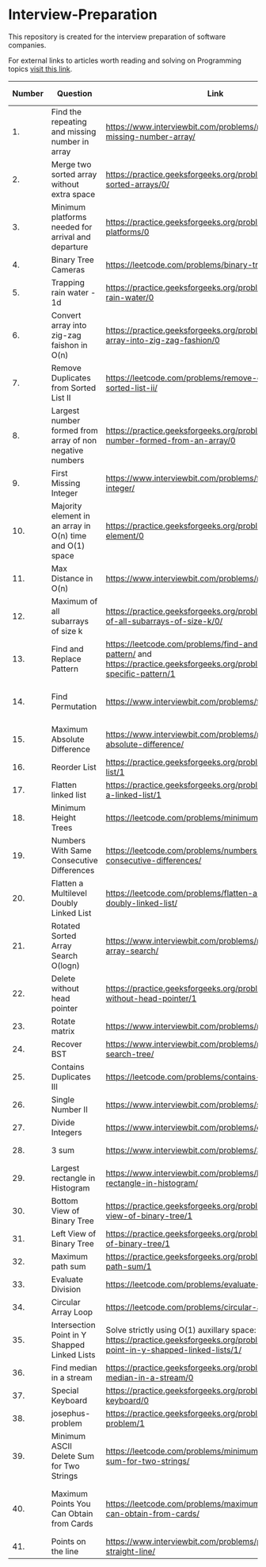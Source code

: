# Interview-Preparation
This repository is created for the interview preparation of software companies.

For external links to articles worth reading and solving on Programming topics [visit this link](https://github.com/ashu12chi/Interview-Preparation/blob/master/ExternalLinks.md).

|Number| Question | Link | Solution Idea | Solution Link | Category| Company|
| ---- | -------- | ---- | ------------- | ------------- | ------- | ------ |
|1.| Find the repeating and missing number in array | https://www.interviewbit.com/problems/repeat-and-missing-number-array/ | <details><summary>Spoiler...</summary>Solve simultaneous equations created by either using sum and sum of squares or XORs or sum and product</details> | https://github.com/ashu12chi/Interview-Preparation/blob/master/Solutions/RepeatAndMissingNumberArray.java|| Amazon|
|2.| Merge two sorted array without extra space| https://practice.geeksforgeeks.org/problems/merge-two-sorted-arrays/0/ | <details><summary>Spoiler...</summary>Initialize i=0 and j=n-1 and swap(ar2[i],ar1[j]) while ar2[i] < ar1[j] and then sort(ar1,ar1+n) and sort(ar2,ar2+m) individually.</details>| https://github.com/ashu12chi/Interview-Preparation/blob/master/Solutions/Merge-two-sorted-arrays.cpp ||Amazon,Goldman Sachs,Microsoft,Visa,LinkedIn|
|3.| Minimum platforms needed for arrival and departure | https://practice.geeksforgeeks.org/problems/minimum-platforms/0 | <details><summary>Spoiler...</summary>Make a vector of pair of {time,('a'/'d')} and sort it. Initialize curr = 0 and if(v[i].second = 'a') curr++ else curr--, maximum value reached is ans.</details>| https://github.com/ashu12chi/Interview-Preparation/blob/master/Solutions/Minimum-platform.cpp ||Amazon,Oyo Rooms,Paytm,D-E-Shaw,Walmart,Directi,Morgan Satnley|
|4.| Binary Tree Cameras | https://leetcode.com/problems/binary-tree-cameras/ |<details><summary>Spoiler...</summary>(Solution to this problem is LeetCode public)</details>|https://github.com/ashu12chi/Interview-Preparation/blob/master/Solutions/BinaryTreeCameras.java | Greedy/ DP |
|5.| Trapping rain water - 1d| https://practice.geeksforgeeks.org/problems/trapping-rain-water/0 |<details><summary>Spoiler...</summary> Start from the index = 0,sum=0, until find and ar[i] >= ar[index] sum += ar[i], after ans += (ar[mini]*(i-mini-1)-sum), after array ends repeat this from right to left till last index found </details>| https://github.com/ashu12chi/Interview-Preparation/blob/master/Solutions/Trapping-Rainwater.cpp | Greedy |Amazon,Adobe,Paytm|
|6.| Convert array into zig-zag faishon in O(n)| https://practice.geeksforgeeks.org/problems/convert-array-into-zig-zag-fashion/0|<details><summary>Spoiler...</summary> Use one pass of enhanced bubble sort </details>|https://github.com/ashu12chi/Interview-Preparation/blob/master/Solutions/convert-array-into-zig-zag.cpp||Amazon,Paytm|
|7. | Remove Duplicates from Sorted List II | https://leetcode.com/problems/remove-duplicates-from-sorted-list-ii/ | <details><summary>Spoiler...</summary> Maintain a header node, current node and pre node and traverse </details> |  https://github.com/ashu12chi/Interview-Preparation/blob/master/Solutions/RemoveDuplicatesFromSortedListII.java | Linked List | |
|8. | Largest number formed from array of non negative numbers|https://practice.geeksforgeeks.org/problems/largest-number-formed-from-an-array/0|<details><summary>Spoiler...</summary> Using comparison based sorting </details>|https://github.com/ashu12chi/Interview-Preparation/blob/master/Solutions/largest-number-formed-from-array.cpp |Sorting/Greedy|Amazon,MakeMyTrip,Microsft,Paytm|
|9. | First Missing Integer |https://www.interviewbit.com/problems/first-missing-integer/|<details><summary>Spoiler...</summary> Use the original array as freq array</details>|https://github.com/ashu12chi/Interview-Preparation/blob/master/Solutions/FirstMissingInteger.java |Array|Amazon|
|10.| Majority element in an array in O(n) time and O(1) space|https://practice.geeksforgeeks.org/problems/majority-element/0|<details><summary>Spoiler...</summary>Use Moore's voting algorithm</details>|https://github.com/ashu12chi/Interview-Preparation/blob/master/Solutions/Majority-element.cpp ||Amazon,Samsung,Microsoft,Makemytrip,D-E-Shaw|
|11.| Max Distance in O(n) |https://www.interviewbit.com/problems/max-distance/|<details><summary>Spoiler...</summary>Maintain smallest element of prefix and largest element of suffix</details>|https://github.com/ashu12chi/Interview-Preparation/blob/master/Solutions/MaxDistance.java |Array| Google,Amazon,Microsoft |
| 12. | Maximum of all subarrays of size k | https://practice.geeksforgeeks.org/problems/maximum-of-all-subarrays-of-size-k/0/ | <details> <summary> Spoiler... </summary> Create a Deque that stores only useful elements of current window of k elements. An element is useful if it is in current window and is greater than all other elements on left side of it in current window. We process all array elements one by one and maintain deque to contain useful elements of current window and these useful elements are maintained in sorted order. The element at front of the deque is the largest and element at rear of deque is the smallest of current window. </details> | https://github.com/ashu12chi/Interview-Preparation/blob/master/Solutions/MaximumAllSubarraysSizeK.java | Array, Queue, Sliding-window | Amazon, Cisco, Directi, Flipkart, SAP Labs, Zoho |
| 13. | Find and Replace Pattern | https://leetcode.com/problems/find-and-replace-pattern/ and https://practice.geeksforgeeks.org/problems/match-specific-pattern/1 | <details> <summary> Spoiler... </summary> Use a HashMap to store current character mappings and a HashSet to mark which characters have been used </details> | https://github.com/ashu12chi/Interview-Preparation/blob/master/Solutions/FindAndReplacePattern.java | Strings, Hash | Amazon, Microsoft, MakeMyTrip |
| 14. | Find Permutation | https://www.interviewbit.com/problems/find-permutation/| <details> <summary> Spoiler... </summary> Maintain range [l,r] of unused elements, each time we use either l or r </details> | https://github.com/ashu12chi/Interview-Preparation/blob/master/Solutions/FindPermutation.java or short solution https://github.com/ashu12chi/Interview-Preparation/blob/master/Solutions/Find-Permutation.cpp | Arrays | Amazon, Goldman Sachs |
| 15. | Maximum Absolute Difference | https://www.interviewbit.com/problems/maximum-absolute-difference/ | <details> <summary> Spoiler... </summary> Break the modulo into conditions </details> | https://github.com/ashu12chi/Interview-Preparation/blob/master/Solutions/MaxAbsDiff.java | Arrays | Amazon |
|16.| Reorder List| https://practice.geeksforgeeks.org/problems/reorder-list/1 | <details> <summary> Spoiler... </summary> split list from half, reverse second part and merge them alternatively </details> | https://github.com/ashu12chi/Interview-Preparation/blob/master/Solutions/Reorder-list.cpp | Linked List | Amazon,Microsoft,OYO rooms| 
|17.| Flatten linked list | https://practice.geeksforgeeks.org/problems/flattening-a-linked-list/1 |  <details> <summary> Spoiler... </summary> 🥱🥱 </details>| https://github.com/ashu12chi/Interview-Preparation/blob/master/Solutions/Flatten-linked-list.cpp | Linked List | Amazon,Microsoft,Flipkart,Paytm,Visa,Qualcomm,Snapdeal|
| 18. | Minimum Height Trees | https://leetcode.com/problems/minimum-height-trees/ | <details> <summary> Spoiler... </summary> At most 2 nodes will be answer, think about it. Keep removing leaf nodes till this point. </details> | https://github.com/ashu12chi/Interview-Preparation/blob/master/Solutions/MinimumHeightTrees.java | Breadth First Search, Graph | |
| 19. | Numbers With Same Consecutive Differences | https://leetcode.com/problems/numbers-with-same-consecutive-differences/ | <details> <summary> Spoiler... </summary> Simple Backtracking. </details> | https://github.com/ashu12chi/Interview-Preparation/blob/master/Solutions/NumbersWithSameConsecutiveDifferences.java | Backtracking | |
| 20. | Flatten a Multilevel Doubly Linked List | https://leetcode.com/problems/flatten-a-multilevel-doubly-linked-list/ | <details> <summary> Spoiler... </summary> Nothing special, go, just do it... </details> | https://github.com/ashu12chi/Interview-Preparation/blob/master/Solutions/FlattenMultilevelDoublyLinkedList.java | Linked List, Depth First Search | |
| 21. | Rotated Sorted Array Search O(logn) | https://www.interviewbit.com/problems/rotated-sorted-array-search/ | <details> <summary> Spoiler... </summary> Binary Search twice, once for pivot,next for element </details> | https://github.com/ashu12chi/Interview-Preparation/blob/master/Solutions/RotatedSortedArraySearch.java | Binary Search | |
|22.| Delete without head pointer| https://practice.geeksforgeeks.org/problems/delete-without-head-pointer/1 |<details> <summary> Spoiler... </summary> swap node with next node and then delete it </details> | https://github.com/ashu12chi/Interview-Preparation/blob/master/Solutions/delete-without-head.cpp | Linked List | Amazon,Goldman Sach,Microsoft,Samsung,Visa|
|23.| Rotate matrix| https://www.interviewbit.com/problems/rotate-matrix/ | <details> <summary> Spoiler... </summary> Take good obsrevations </details>| https://github.com/ashu12chi/Interview-Preparation/blob/master/Solutions/rotate-matrix.cpp | Arrays | Google, Facebook, Amazon|
|24.| Recover BST| https://www.interviewbit.com/problems/recover-binary-search-tree/ | <details> <summary> Spoiler... </summary> Use Morris Traversal </details>| https://github.com/ashu12chi/Interview-Preparation/blob/master/Solutions/RecoverBST.java | BST | Microsoft, Amazon|
| 25. | Contains Duplicates III | https://leetcode.com/problems/contains-duplicate-iii/ | <details> <summary> Spoiler... </summary> Use buckets (map several elements to one number (probably by dividing by t or (t + 1))). To ease mapping you can origin shift numbers by subtracting Integer.MIN_VALUE from them (use long if you do so, I wasted a lotta time). </details> | https://github.com/ashu12chi/Interview-Preparation/blob/master/Solutions/ContainsDuplicateIII.java | Sort, Ordered Map, Map | |
| 26. | Single Number II | https://www.interviewbit.com/problems/single-number-ii/ | <details> <summary> Spoiler... </summary> Find cnt of ones at each bit </details> | https://github.com/ashu12chi/Interview-Preparation/blob/master/Solutions/SingleNumberII.java | BitWise Manipulation | |
| 27. | Divide Integers | https://www.interviewbit.com/problems/divide-integers/ | <details> <summary> Spoiler... </summary> Find the quotient from msb to lsb </details> | https://github.com/ashu12chi/Interview-Preparation/blob/master/Solutions/DivideIntegers.java | BitWise Manipulation | |
| 28. | 3 sum | https://www.interviewbit.com/problems/3-sum/ | <details> <summary> Spoiler... </summary> Fix one number and then use two pointer </details> | https://github.com/ashu12chi/Interview-Preparation/blob/master/Solutions/3-sum.cpp | Two pointer | Facebook,Amazon,Microsoft |
| 29. | Largest rectangle in Histogram | https://www.interviewbit.com/problems/largest-rectangle-in-histogram/ | <details> <summary> Spoiler... </summary> Use stack smartly </details> | https://github.com/ashu12chi/Interview-Preparation/blob/master/Solutions/largest-rectangle-in-histogram.cpp | Stack | Google,Facebook,Amzon| 
|30.| Bottom View of Binary Tree | https://practice.geeksforgeeks.org/problems/bottom-view-of-binary-tree/1 | <details> <summary> Spoiler... </summary> Use map<dist,pair<value,level>> for same dist use value with highest level </details> | https://github.com/ashu12chi/Interview-Preparation/blob/master/Solutions/Bottom-View-Of-Binary-Tree.cpp | Binary Tree | Amazon,Paytm,OyoRooms,Walmart,Flipkart |
|31.| Left View of Binary Tree | https://practice.geeksforgeeks.org/problems/left-view-of-binary-tree/1 | <details> <summary> Spoiler... </summary> Use recursion with level,max_level if level > max_level print node and update max_level </details> |  https://github.com/ashu12chi/Interview-Preparation/blob/master/Solutions/Left-View-Of-binary-Tree.cpp | Binary Tree | Amazon,Paytm,OyoRooms,Samsung,Flipkart |
|32.| Maximum path sum| https://practice.geeksforgeeks.org/problems/maximum-path-sum/1 | <details> <summary> Spoiler... </summary> recursively call pathsum function to find continuous sum and pass one refernece variable to store maxsum </details> | https://github.com/ashu12chi/Interview-Preparation/blob/master/Solutions/maximum-path-sum.cpp | Binary Tree | Amazon,Facebook,Microsoft,Oyo Rooms|
| 33. | Evaluate Division | https://leetcode.com/problems/evaluate-division/ | <details> <summary> Spoiler... </summary> Created a weighted graph with forward edges with weight val, and reverse edges with weight 1/val and do a simple dfs with multiplication of weights at each step to get answer. This problem can also be solved using Union-Find | https://github.com/ashu12chi/Interview-Preparation/blob/master/Solutions/EvaluateDivision.java | Graph, Union-Find, DFS | |
| 34. | Circular Array Loop | https://leetcode.com/problems/circular-array-loop/ | <details> <summary> Spoiler... </summary> Use the concept of hare and tortoise (two pointers) as used in Linked lists to find loops </details> | https://github.com/ashu12chi/Interview-Preparation/blob/master/Solutions/CircularArrayLoop.java | Array, Two Pointers | |
| 35. | Intersection Point in Y Shapped Linked Lists | Solve strictly using O(1) auxillary space: https://practice.geeksforgeeks.org/problems/intersection-point-in-y-shapped-linked-lists/1/ | <details> <summary> Spoiler... </summary> Change sign of numbers as you traverse :D </details> | https://github.com/ashu12chi/Interview-Preparation/blob/master/Solutions/IntersectionPointInYShappedLinkedLists.java | Linked Lists | Accolite, Adobe, Amazon, D E Shaw, FactSet, Flipkart, Goldman Sachs, MakeMyTrip, MAQ Software, Microsoft, Qualcomm, Snapdeal, Visa, VMWare |
| 36.|Find median in a stream | https://practice.geeksforgeeks.org/problems/find-median-in-a-stream/0 | <details> <summary> Spoiler... </summary> Use two heaps </details>|https://github.com/ashu12chi/Interview-Preparation/blob/master/Solutions/find-median-in-a-stream.cpp | Heap | Adobe,Amazon,Apple,Facebook,Google,Microsoft,Walmart,Samsung,Samsung,Sap labs,Yahoo,Oracle,Oyo Rooms,Morgan Stanley,Ola|
|37.|Special Keyboard | https://practice.geeksforgeeks.org/problems/special-keyboard/0 | <details> <summary> Spoiler... </summary> Use dp </details> | https://github.com/ashu12chi/Interview-Preparation/blob/master/Solutions/special-keyboard.cpp | Recursion | Amazon,Google,Paytm |
|38.|josephus-problem | https://practice.geeksforgeeks.org/problems/josephus-problem/1 | <details> <summary> Spoiler... </summary> Standard recusrive approach </details> | https://github.com/ashu12chi/Interview-Preparation/blob/master/Solutions/josephus-problem.cpp | Recusrion | Amazon, Walmart | 
| 39. | Minimum ASCII Delete Sum for Two Strings | https://leetcode.com/problems/minimum-ascii-delete-sum-for-two-strings/ | <details> <summary> Spoiler... </summary> It is similar to "Edit Distance" problem. Solve by dynamic programming (1st try to figure out Backtracking Soln). Use a 2D array to store ans value up to certain lengths of the 2 strings. If characters are equal skip. If not equal, then atleast one of them has to be removed. </details> | https://github.com/ashu12chi/Interview-Preparation/blob/master/Solutions/MinimumASCIIDeleteSumForTwoStrings.java | Dynamic Programming | |
| 40. | Maximum Points You Can Obtain from Cards | https://leetcode.com/problems/maximum-points-you-can-obtain-from-cards/ | <details> <summary> Spoiler... </summary> Use sliding window. </details> | https://github.com/ashu12chi/Interview-Preparation/blob/master/Solutions/MaximumPointsYouCanObtainFromCards.java | Array, Dynamic Programming, Sliding Window | |
|41. | Points on the line | https://www.interviewbit.com/problems/points-on-the-straight-line/ | <details> <summary> Spoiler... </summary> Use y = m*x+c, take care of floating point calculations ans infinte slope </details> | https://github.com/ashu12chi/Interview-Preparation/blob/master/Solutions/points-on-the-line.cpp | Hashing | Google,Amazon,InMobi |
